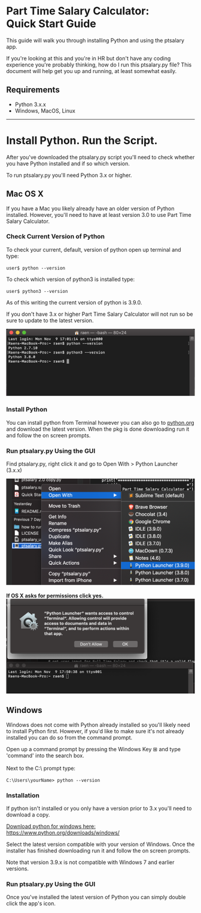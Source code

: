 # Part Time Salary Calculator:<br> Quick Start Guide
This guide will walk you through installing Python and using the ptsalary app.

If you're looking at this and you're in HR but don't have any coding experience you're probably thinking, how do I run this ptsalary.py file? This document will help get you up and running, at least somewhat easily.

## Requirements
 - Python 3.x.x
 - Windows, MacOS, Linux

---

# Install Python. Run the Script.
After you've downloaded the ptsalary.py script you'll need to check whether you have Python installed and if so which version.

To run ptsalary.py you'll need Python 3.x or higher.

## Mac OS X 
If you have a Mac you likely already have an older version of Python installed. However, you'll need to have at least version 3.0 to use Part Time Salary Calculator. 


### Check Current Version of Python
To check your current, default, version of python open up terminal and type:
 
``user$ python --version``

To check which version of python3 is installed type: 

``user$ python3 --version``

As of this writing the current version of python is 3.9.0. 

If you don't have 3.x or higher Part Time Salary Calculator will not run so be sure to update to the latest version.

![check your current python version](images/terminal-commands/python-version.png)

### Install Python
You can install python from Terminal however you can also go to [python.org](https://www.python.org/downloads/) and download the latest version. When the pkg is done downloading run it and follow the on screen prompts. 

### Run ptsalary.py Using the GUI

Find ptsalary.py, right click it and go to Open With > Python Launcher (3.x.x)

![right context menu python launcher - screen cap](images/python-launcher-right-context-menu.png)
<br>
<br>
**If OS X asks for permissions click yes.**
![permissions screen cap](images/terminal-commands/python-terminal-access-from-gui-small.png)

## Windows
Windows does not come with Python already installed so you'll likely need to install Python first. However, if you'd like to make sure it's not already installed you can do so from the command prompt.

Open up a command prompt by pressing the Windows Key ⊞ and type 'command' into the search box.
<br>
<br>
Next to the C:\ prompt type:

``C:\Users\yourName> python --version``


### Installation
If python isn't installed or you only have a version prior to 3.x you'll need to download a copy.

[Download python for windows here: ](https://www.python.org/downloads/windows/)https://www.python.org/downloads/windows/

Select the latest version compatible with your version of Windows. Once the installer has finished downloading run it and follow the on screen prompts.

Note that version 3.9.x is not compatible with Windows 7 and earlier versions. 


### Run ptsalary.py Using the GUI 

Once you've installed the latest version of Python you can simply double click the app's icon. 

